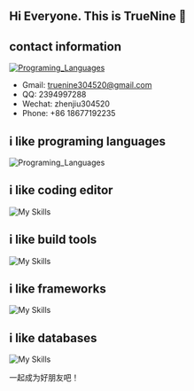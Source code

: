 ## Hi Everyone. This is TrueNine 👋

<!--
**LanXa7/LanXa7** is a ✨ _special_ ✨ repository because its `README.md` (this file) appears on your GitHub profile.

Here are some ideas to get you started:

- 🔭 I’m currently working on ...
- 🌱 I’m currently learning ...
- 👯 I’m looking to collaborate on ...
- 🤔 I’m looking for help with ...
- 💬 Ask me about ...
- 📫 How to reach me: ...
- 😄 Pronouns: ...
- ⚡ Fun fact: ...
-->
## contact information
[![Programing_Languages](https://skillicons.dev/icons?i=github)](https://github.com/TrueNine)
- Gmail: truenine304520@gmail.com
- QQ: 2394997288
- Wechat: zhenjiu304520
- Phone: +86 18677192235

## i like programing languages
![Programing_Languages](https://skillicons.dev/icons?i=kotlin,ts,java,go,rust,cs,dart,html,css,sass,tailwind,vue,react,md)

## i like coding editor
![My Skills](https://skillicons.dev/icons?i=idea,webstorm,vscode,rider,ubuntu,windows,docker,androidstudio,eclipse)

## i like build tools
![My Skills](https://skillicons.dev/icons?i=gradle,pnpm,npm,vite,vitest,rollupjs,maven,git)

## i like frameworks
![My Skills](https://skillicons.dev/icons?i=spring,dotnet,nodejs,wasm,selenium,vuetify,nuxtjs,pinia,flutter,electron)

## i like databases
![My Skills](https://skillicons.dev/icons?i=postgres,mysql,redis,mongodb,elasticsearch,cassandra)

一起成为好朋友吧！

